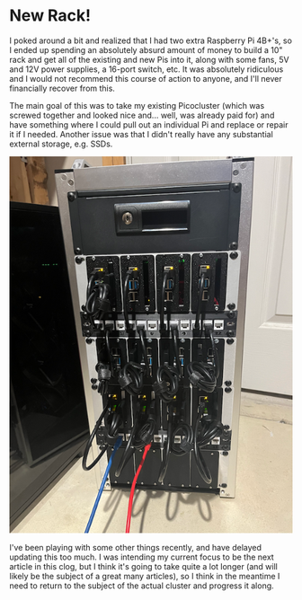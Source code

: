 # New Rack!

I poked around a bit and realized that I had two extra Raspberry Pi 4B+'s, so I ended up spending an absolutely absurd amount of money to build a 10" rack and get all of the existing and new Pis into it, along with some fans, 5V and 12V power supplies, a 16-port switch, etc. It was absolutely ridiculous and I would not recommend this course of action to anyone, and I'll never financially recover from this.

The main goal of this was to take my existing Picocluster (which was screwed together and looked nice and... well, was already paid for) and have something where I could pull out an individual Pi and replace or repair it if I needed. Another issue was that I didn't really have any substantial external storage, e.g. SSDs.

![New Rack](./images/047_new_rack.png)

I've been playing with some other things recently, and have delayed updating this too much. I was intending my current focus to be the next article in this clog, but I think it's going to take quite a lot longer (and will likely be the subject of a great many articles), so I think in the meantime I need to return to the subject of the actual cluster and progress it along.
